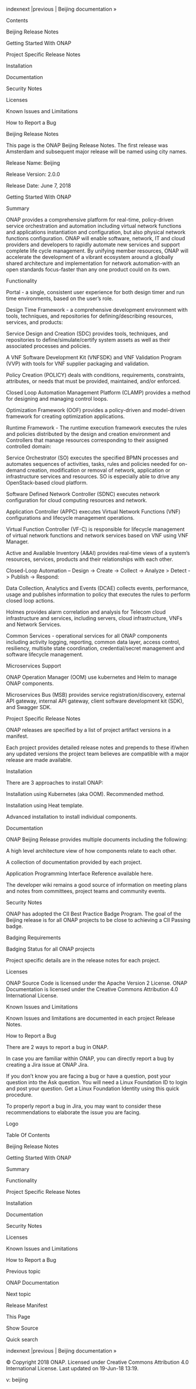 indexnext \|previous \| Beijing documentation »

Contents



Beijing Release Notes

Getting Started With ONAP

Project Specific Release Notes

Installation

Documentation

Security Notes

Licenses

Known Issues and Limitations

How to Report a Bug

Beijing Release Notes

This page is the ONAP Beijing Release Notes. The first release was Amsterdam and subsequent major release will be named using city names.



Release Name: Beijing

Release Version: 2.0.0

Release Date: June 7, 2018

Getting Started With ONAP

Summary

ONAP provides a comprehensive platform for real-time, policy-driven service orchestration and automation including virtual network functions and applications instantiation and configuration, but also physical network functions configuration. ONAP will enable software, network, IT and cloud providers and developers to rapidly automate new services and support complete life cycle management. By unifying member resources, ONAP will accelerate the development of a vibrant ecosystem around a globally shared architecture and implementation for network automation-with an open standards focus-faster than any one product could on its own.



Functionality

Portal - a single, consistent user experience for both design timer and run time environments, based on the user’s role.



Design Time Framework - a comprehensive development environment with tools, techniques, and repositories for defining/describing resources, services, and products:



Service Design and Creation \(SDC\) provides tools, techniques, and repositories to define/simulate/certify system assets as well as their associated processes and policies.

A VNF Software Development Kit \(VNFSDK\) and VNF Validation Program \(VVP\) with tools for VNF supplier packaging and validation.

Policy Creation \(POLICY\) deals with conditions, requirements, constraints, attributes, or needs that must be provided, maintained, and/or enforced.

Closed Loop Automation Management Platform \(CLAMP\) provides a method for designing and managing control loops.

Optimization Framework \(OOF\) provides a policy-driven and model-driven framework for creating optimization applications.

Runtime Framework - The runtime execution framework executes the rules and policies distributed by the design and creation environment and Controllers that manage resources corresponding to their assigned controlled domain:



Service Orchestrator \(SO\) executes the specified BPMN processes and automates sequences of activities, tasks, rules and policies needed for on-demand creation, modification or removal of network, application or infrastructure services and resources. SO is especially able to drive any OpenStack-based cloud platform.

Software Defined Network Controller \(SDNC\) executes network configuration for cloud computing resources and network.

Application Controller \(APPC\) executes Virtual Network Functions \(VNF\) configurations and lifecycle management operations.

Virtual Function Controller \(VF-C\) is responsible for lifecycle management of virtual network functions and network services based on VNF using VNF Manager.

Active and Available Inventory \(A&AI\) provides real-time views of a system’s resources, services, products and their relationships with each other.

Closed-Loop Automation – Design -&gt; Create -&gt; Collect -&gt; Analyze &gt; Detect -&gt; Publish -&gt; Respond:



Data Collection, Analytics and Events \(DCAE\) collects events, performance, usage and publishes information to policy that executes the rules to perform closed loop actions.

Holmes provides alarm correlation and analysis for Telecom cloud infrastructure and services, including servers, cloud infrastructure, VNFs and Network Services.

Common Services - operational services for all ONAP components including activity logging, reporting, common data layer, access control, resiliency, multisite state coordination, credential/secret management and software lifecycle management.

Microservices Support



ONAP Operation Manager \(OOM\) use kubernetes and Helm to manage ONAP components.

Microservices Bus \(MSB\) provides service registration/discovery, external API gateway, internal API gateway, client software development kit \(SDK\), and Swagger SDK.

Project Specific Release Notes

ONAP releases are specified by a list of project artifact versions in a manifest.



Each project provides detailed release notes and prepends to these if/when any updated versions the project team believes are compatible with a major release are made available.



Installation

There are 3 approaches to install ONAP:



Installation using Kubernetes \(aka OOM\). Recommended method.

Installation using Heat template.

Advanced installation to install individual components.

Documentation

ONAP Beijing Release provides multiple documents including the following:



A high level architecture view of how components relate to each other.

A collection of documentation provided by each project.

Application Programming Interface Reference available here.

The developer wiki remains a good source of information on meeting plans and notes from committees, project teams and community events.

Security Notes

ONAP has adopted the CII Best Practice Badge Program. The goal of the Beijing release is for all ONAP projects to be close to achieving a CII Passing badge.



Badging Requirements

Badging Status for all ONAP projects

Project specific details are in the release notes for each project.



Licenses

ONAP Source Code is licensed under the Apache Version 2 License. ONAP Documentation is licensed under the Creative Commons Attribution 4.0 International License.



Known Issues and Limitations

Known Issues and limitations are documented in each project Release Notes.



How to Report a Bug

There are 2 ways to report a bug in ONAP.



In case you are familiar within ONAP, you can directly report a bug by creating a Jira issue at ONAP Jira.

If you don’t know you are facing a bug or have a question, post your question into the Ask question. You will need a Linux Foundation ID to login and post your question. Get a Linux Foundation Identity using this quick procedure.

To properly report a bug in Jira, you may want to consider these recommendations to elaborate the issue you are facing.



 Logo



Table Of Contents

Beijing Release Notes

Getting Started With ONAP

Summary

Functionality

Project Specific Release Notes

Installation

Documentation

Security Notes

Licenses

Known Issues and Limitations

How to Report a Bug

Previous topic

ONAP Documentation



Next topic

Release Manifest



This Page

Show Source

Quick search



indexnext \|previous \| Beijing documentation »

© Copyright 2018 ONAP. Licensed under Creative Commons Attribution 4.0 International License. Last updated on 19-Jun-18 13:19.

  v: beijing 

